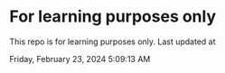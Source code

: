 # For learning purposes only
This repo is for learning purposes only.
Last updated at

Friday, February 23, 2024 5:09:13 AM

